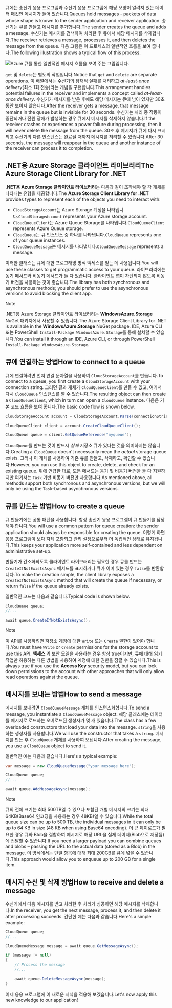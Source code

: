 <span data-ttu-id="1ad9a-101">큐에는 송신기 응용 프로그램과 수신기 응용 프로그램에 해당 모양이 알려져 있는 데이터 패킷인 메시지가 들어 있습니다.</span><span class="sxs-lookup"><span data-stu-id="1ad9a-101">Queues hold messages - packets of data whose shape is known to the sender application and receiver application.</span></span> <span data-ttu-id="1ad9a-102">송신기는 큐를 만들고 메시지를 추가합니다.</span><span class="sxs-lookup"><span data-stu-id="1ad9a-102">The sender creates the queue and adds a message.</span></span> <span data-ttu-id="1ad9a-103">수신기는 메시지를 검색하여 처리한 후 큐에서 해당 메시지를 삭제합니다.</span><span class="sxs-lookup"><span data-stu-id="1ad9a-103">The receiver retrieves a message, processes it, and then deletes the message from the queue.</span></span> <span data-ttu-id="1ad9a-104">다음 그림은 이 프로세스의 일반적인 흐름을 보여 줍니다.</span><span class="sxs-lookup"><span data-stu-id="1ad9a-104">The following illustration shows a typical flow of this process.</span></span>

![Azure 큐를 통한 일반적인 메시지 흐름을 보여 주는 그림입니다.](../media/6-message-flow.png)

<span data-ttu-id="1ad9a-106">`get` 및 `delete`는 별도의 작업입니다.</span><span class="sxs-lookup"><span data-stu-id="1ad9a-106">Notice that `get` and `delete` are separate operations.</span></span> <span data-ttu-id="1ad9a-107">이 배열에서는 수신기의 잠재적 실패를 처리하고 _at-least-once delivery_(최소 1회 전송)라는 개념을 구현합니다.</span><span class="sxs-lookup"><span data-stu-id="1ad9a-107">This arrangement handles potential failures in the receiver and implements a concept called _at-least-once delivery_.</span></span> <span data-ttu-id="1ad9a-108">수신기가 메시지를 받은 후에도 해당 메시지는 큐에 남아 있지만 30초 동안 보이지 않습니다.</span><span class="sxs-lookup"><span data-stu-id="1ad9a-108">After the receiver gets a message, that message remains in the queue but is invisible for 30 seconds.</span></span> <span data-ttu-id="1ad9a-109">수신기는 처리 중 작동이 중단되거나 전원 장애가 발생하는 경우 큐에서 메시지를 삭제하지 않습니다.</span><span class="sxs-lookup"><span data-stu-id="1ad9a-109">If the receiver crashes or experiences a power failure during processing, then it will never delete the message from the queue.</span></span> <span data-ttu-id="1ad9a-110">30초 후 메시지가 큐에 다시 표시되고 수신기의 다른 인스턴스는 완료될 때까지 메시지를 처리할 수 있습니다.</span><span class="sxs-lookup"><span data-stu-id="1ad9a-110">After 30 seconds, the message will reappear in the queue and another instance of the receiver can process it to completion.</span></span>

## <a name="the-azure-storage-client-library-for-net"></a><span data-ttu-id="1ad9a-111">.NET용 Azure Storage 클라이언트 라이브러리</span><span class="sxs-lookup"><span data-stu-id="1ad9a-111">The Azure Storage Client Library for .NET</span></span>

<span data-ttu-id="1ad9a-112">**.NET용 Azure Storage 클라이언트 라이브러리**는 다음과 같이 조작해야 할 각 개체를 나타내는 유형을 제공합니다.</span><span class="sxs-lookup"><span data-stu-id="1ad9a-112">The **Azure Storage Client Library for .NET** provides types to represent each of the objects you need to interact with:</span></span>

- <span data-ttu-id="1ad9a-113">`CloudStorageAccount`는 Azure Storage 계정을 나타냅니다.</span><span class="sxs-lookup"><span data-stu-id="1ad9a-113">`CloudStorageAccount` represents your Azure storage account.</span></span>
- <span data-ttu-id="1ad9a-114">`CloudQueueClient`는 Azure Queue Storage를 나타냅니다.</span><span class="sxs-lookup"><span data-stu-id="1ad9a-114">`CloudQueueClient` represents Azure Queue storage.</span></span>
- <span data-ttu-id="1ad9a-115">`CloudQueue`는 큐 인스턴스 중 하나를 나타냅니다.</span><span class="sxs-lookup"><span data-stu-id="1ad9a-115">`CloudQueue` represents one of your queue instances.</span></span>
- <span data-ttu-id="1ad9a-116">`CloudQueueMessage`는 메시지를 나타냅니다.</span><span class="sxs-lookup"><span data-stu-id="1ad9a-116">`CloudQueueMessage` represents a message.</span></span>

<span data-ttu-id="1ad9a-117">이러한 클래스는 큐에 대한 프로그래밍 방식 액세스를 얻는 데 사용됩니다.</span><span class="sxs-lookup"><span data-stu-id="1ad9a-117">You will use these classes to get programmatic access to your queue.</span></span> <span data-ttu-id="1ad9a-118">라이브러리에는 동기 메서드와 비동기 메서드가 둘 다 있습니다. 클라이언트 앱이 차단되지 않도록 비동기 버전을 사용하는 것이 좋습니다.</span><span class="sxs-lookup"><span data-stu-id="1ad9a-118">The library has both synchronous and asynchronous methods; you should prefer to use the asynchronous versions to avoid blocking the client app.</span></span>

> [!NOTE]
> <span data-ttu-id="1ad9a-119">.NET용 Azure Storage 클라이언트 라이브러리는 **WindowsAzure.Storage** NuGet 패키지에서 사용할 수 있습니다.</span><span class="sxs-lookup"><span data-stu-id="1ad9a-119">The Azure Storage Client Library for .NET is available in the **WindowsAzure.Storage** NuGet package.</span></span> <span data-ttu-id="1ad9a-120">IDE, Azure CLI 또는 PowerShell `Install-Package WindowsAzure.Storage`를 통해 설치할 수 있습니다.</span><span class="sxs-lookup"><span data-stu-id="1ad9a-120">You can install it through an IDE, Azure CLI, or through PowerShell `Install-Package WindowsAzure.Storage`.</span></span>

## <a name="how-to-connect-to-a-queue"></a><span data-ttu-id="1ad9a-121">큐에 연결하는 방법</span><span class="sxs-lookup"><span data-stu-id="1ad9a-121">How to connect to a queue</span></span>

<span data-ttu-id="1ad9a-122">큐에 연결하려면 먼저 연결 문자열을 사용하여 `CloudStorageAccount`를 만듭니다.</span><span class="sxs-lookup"><span data-stu-id="1ad9a-122">To connect to a queue, you first create a `CloudStorageAccount` with your connection string.</span></span> <span data-ttu-id="1ad9a-123">그러면 결과 개체가 `CloudQueueClient`를 만들 수 있고, 여기서 다시 `CloudQueue` 인스턴스를 열 수 있습니다.</span><span class="sxs-lookup"><span data-stu-id="1ad9a-123">The resulting object can then create a `CloudQueueClient`, which in turn can open a `CloudQueue` instance.</span></span> <span data-ttu-id="1ad9a-124">다음은 기본 코드 흐름을 보여 줍니다.</span><span class="sxs-lookup"><span data-stu-id="1ad9a-124">The basic code flow is shown below.</span></span>

```csharp
CloudStorageAccount account = CloudStorageAccount.Parse(connectionString);

CloudQueueClient client = account.CreateCloudQueueClient();

CloudQueue queue = client.GetQueueReference("myqueue");
```

<span data-ttu-id="1ad9a-125">`CloudQueue`를 만드는 것이 반드시 _실제_ 저장소 큐가 있다는 것을 의미하지는 않습니다.</span><span class="sxs-lookup"><span data-stu-id="1ad9a-125">Creating a `CloudQueue` doesn't necessarily mean the _actual_ storage queue exists.</span></span> <span data-ttu-id="1ad9a-126">그러나 이 개체를 사용하여 기존 큐를 만들고, 삭제하고, 확인할 수 있습니다.</span><span class="sxs-lookup"><span data-stu-id="1ad9a-126">However, you can use this object to create, delete, and check for an existing queue.</span></span> <span data-ttu-id="1ad9a-127">위에 언급한 대로, 모든 메서드는 동기 및 비동기 버전을 둘 다 지원하지만 여기서는 `Task` 기반 비동기 버전만 사용합니다.</span><span class="sxs-lookup"><span data-stu-id="1ad9a-127">As mentioned above, all methods support both synchronous and asynchronous versions, but we will only be using the `Task`-based asynchronous versions.</span></span>

## <a name="how-to-create-a-queue"></a><span data-ttu-id="1ad9a-128">큐를 만드는 방법</span><span class="sxs-lookup"><span data-stu-id="1ad9a-128">How to create a queue</span></span>

<span data-ttu-id="1ad9a-129">큐 만들기에는 공통 패턴을 사용합니다. 항상 송신기 응용 프로그램이 큐 만들기를 담당해야 합니다.</span><span class="sxs-lookup"><span data-stu-id="1ad9a-129">You will use a common pattern for queue creation: the sender application should always be responsible for creating the queue.</span></span> <span data-ttu-id="1ad9a-130">이렇게 하면 응용 프로그램이 보다 자체 포함되고 관리 설정으로부터 더 독립적인 상태로 유지됩니다.</span><span class="sxs-lookup"><span data-stu-id="1ad9a-130">This keeps your application more self-contained and less dependent on administrative set-up.</span></span> 

<span data-ttu-id="1ad9a-131">만들기가 간소화되도록 클라이언트 라이브러리는 필요한 경우 큐를 만드는 `CreateIfNotExistsAsync` 메서드를 표시하거나 큐가 이미 있는 경우 `false`를 반환합니다.</span><span class="sxs-lookup"><span data-stu-id="1ad9a-131">To make the creation simple, the client library exposes a `CreateIfNotExistsAsync` method that will create the queue if necessary, or return `false` if the queue already exists.</span></span> 

<span data-ttu-id="1ad9a-132">일반적인 코드는 다음과 같습니다.</span><span class="sxs-lookup"><span data-stu-id="1ad9a-132">Typical code is shown below.</span></span>

```csharp
CloudQueue queue;
//...

await queue.CreateIfNotExistsAsync();
```

> [!NOTE]
> <span data-ttu-id="1ad9a-133">이 API를 사용하려면 저장소 계정에 대한 `Write` 또는 `Create` 권한이 있어야 합니다.</span><span class="sxs-lookup"><span data-stu-id="1ad9a-133">You must have `Write` or `Create` permissions for the storage account to use this API.</span></span> <span data-ttu-id="1ad9a-134">**액세스 키** 보안 모델을 사용하는 경우 항상 true이지만, 큐에 대해 읽기 작업만 허용하는 다른 방법을 사용하여 계정에 대한 권한을 잠글 수 있습니다.</span><span class="sxs-lookup"><span data-stu-id="1ad9a-134">This is always true if you use the **Access Key** security model, but you can lock down permissions to the account with other approaches that will only allow read operations against the queue.</span></span>

## <a name="how-to-send-a-message"></a><span data-ttu-id="1ad9a-135">메시지를 보내는 방법</span><span class="sxs-lookup"><span data-stu-id="1ad9a-135">How to send a message</span></span>

<span data-ttu-id="1ad9a-136">메시지를 보내려면 `CloudQueueMessage` 개체를 인스턴스화합니다.</span><span class="sxs-lookup"><span data-stu-id="1ad9a-136">To send a message, you instantiate a `CloudQueueMessage` object.</span></span> <span data-ttu-id="1ad9a-137">해당 클래스에는 데이터를 메시지로 로드하는 오버로드된 생성자가 몇 개 있습니다.</span><span class="sxs-lookup"><span data-stu-id="1ad9a-137">The class has a few overloaded constructors that load your data into the message.</span></span> <span data-ttu-id="1ad9a-138">`string`을 사용하는 생성자를 사용합니다.</span><span class="sxs-lookup"><span data-stu-id="1ad9a-138">We will use the constructor that takes a `string`.</span></span> <span data-ttu-id="1ad9a-139">메시지를 만든 후 `CloudQueue` 개체를 사용하여 보냅니다.</span><span class="sxs-lookup"><span data-stu-id="1ad9a-139">After creating the message, you use a `CloudQueue` object to send it.</span></span>

<span data-ttu-id="1ad9a-140">일반적인 예는 다음과 같습니다.</span><span class="sxs-lookup"><span data-stu-id="1ad9a-140">Here's a typical example:</span></span>

```csharp
var message = new CloudQueueMessage("your message here");

CloudQueue queue;
//...

await queue.AddMessageAsync(message);
```

> [!NOTE]
> <span data-ttu-id="1ad9a-141">큐의 전체 크기는 최대 500TB일 수 있으나 포함된 개별 메시지의 크기는 최대 64KB(Base64 인코딩을 사용하는 경우 48KB)일 수 있습니다.</span><span class="sxs-lookup"><span data-stu-id="1ad9a-141">While the total queue size can be up to 500 TB, the individual messages in it can only be up to 64 KB in size (48 KB when using Base64 encoding).</span></span> <span data-ttu-id="1ad9a-142">더 큰 페이로드가 필요한 경우 큐와 Blob을 결합하여 메시지로 해당 URL을 실제 데이터(Blob으로 저장됨)에 전달할 수 있습니다.</span><span class="sxs-lookup"><span data-stu-id="1ad9a-142">If you need a larger payload you can combine queues and blobs – passing the URL to the actual data (stored as a Blob) in the message.</span></span> <span data-ttu-id="1ad9a-143">이 방식에서는 단일 항목에 대해 최대 200GB를 큐에 넣을 수 있습니다.</span><span class="sxs-lookup"><span data-stu-id="1ad9a-143">This approach would allow you to enqueue up to 200 GB for a single item.</span></span>

## <a name="how-to-receive-and-delete-a-message"></a><span data-ttu-id="1ad9a-144">메시지 수신 및 삭제 방법</span><span class="sxs-lookup"><span data-stu-id="1ad9a-144">How to receive and delete a message</span></span>

<span data-ttu-id="1ad9a-145">수신기에서 다음 메시지를 받고 처리한 후 처리가 성공하면 해당 메시지를 삭제합니다.</span><span class="sxs-lookup"><span data-stu-id="1ad9a-145">In the receiver, you get the next message, process it, and then delete it after processing succeeds.</span></span> <span data-ttu-id="1ad9a-146">간단한 예는 다음과 같습니다.</span><span class="sxs-lookup"><span data-stu-id="1ad9a-146">Here's a simple example:</span></span>

```C#
CloudQueue queue;
//...

CloudQueueMessage message = await queue.GetMessageAsync();

if (message != null)
{
    // Process the message
    //...

    await queue.DeleteMessageAsync(message);
}
```

<span data-ttu-id="1ad9a-147">이제 응용 프로그램에 이 새로운 지식을 적용해 보겠습니다.</span><span class="sxs-lookup"><span data-stu-id="1ad9a-147">Let's now apply this new knowledge to our application!</span></span>
